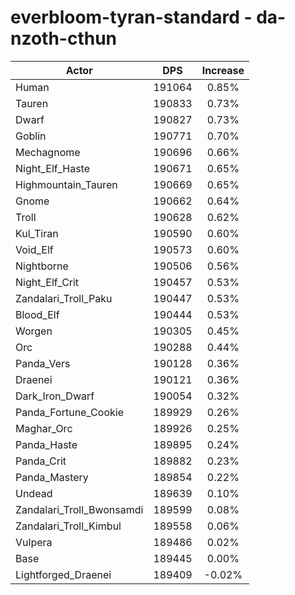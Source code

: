 # everbloom-tyran-standard - da-nzoth-cthun
| Actor | DPS | Increase |
|---|:---:|:---:|
|Human|191064|0.85%|
|Tauren|190833|0.73%|
|Dwarf|190827|0.73%|
|Goblin|190771|0.70%|
|Mechagnome|190696|0.66%|
|Night_Elf_Haste|190671|0.65%|
|Highmountain_Tauren|190669|0.65%|
|Gnome|190662|0.64%|
|Troll|190628|0.62%|
|Kul_Tiran|190590|0.60%|
|Void_Elf|190573|0.60%|
|Nightborne|190506|0.56%|
|Night_Elf_Crit|190457|0.53%|
|Zandalari_Troll_Paku|190447|0.53%|
|Blood_Elf|190444|0.53%|
|Worgen|190305|0.45%|
|Orc|190288|0.44%|
|Panda_Vers|190128|0.36%|
|Draenei|190121|0.36%|
|Dark_Iron_Dwarf|190054|0.32%|
|Panda_Fortune_Cookie|189929|0.26%|
|Maghar_Orc|189926|0.25%|
|Panda_Haste|189895|0.24%|
|Panda_Crit|189882|0.23%|
|Panda_Mastery|189854|0.22%|
|Undead|189639|0.10%|
|Zandalari_Troll_Bwonsamdi|189599|0.08%|
|Zandalari_Troll_Kimbul|189558|0.06%|
|Vulpera|189486|0.02%|
|Base|189445|0.00%|
|Lightforged_Draenei|189409|-0.02%|
